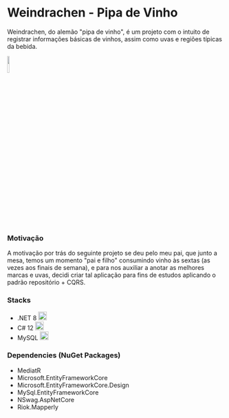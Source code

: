 # Weindrachen - Pipa de Vinho
<span>Weindrachen, do alemão "pipa de vinho", é um projeto com o intuito de registrar informações básicas de vinhos, assim como uvas e regiões típicas da bebida.</span>

<img src="https://i.imgur.com/fOQpaJi.png" style="width:10%;">

### Motivação
<span>A motivação por trás do seguinte projeto se deu pelo meu pai, que junto a mesa, temos um momento "pai e filho" consumindo vinho às sextas (as vezes aos finais de semana), e para nos auxiliar a anotar as melhores marcas e uvas, decidi criar tal aplicação para fins de estudos aplicando o padrão repositório + CQRS.</span>

### Stacks
- .NET 8 <img src="https://cdn.jsdelivr.net/gh/devicons/devicon@latest/icons/dotnetcore/dotnetcore-original.svg" style="width:20px;height:20px;">
- C# 12 <img src="https://cdn.jsdelivr.net/gh/devicons/devicon@latest/icons/csharp/csharp-original.svg" style="width:20px;height:20px;">
- MySQL <img src="https://cdn.jsdelivr.net/gh/devicons/devicon@latest/icons/mysql/mysql-original-wordmark.svg" style="width:20px;height:20px;">

### Dependencies (NuGet Packages)
- MediatR </br>
- Microsoft.EntityFrameworkCore </br>
- Microsoft.EntityFrameworkCore.Design </br>
- MySql.EntityFrameworkCore </br>
- NSwag.AspNetCore </br>
- Riok.Mapperly </br>
